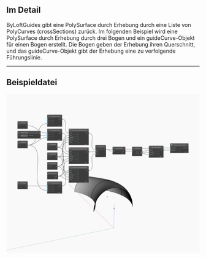 ## Im Detail
ByLoftGuides gibt eine PolySurface durch Erhebung durch eine Liste von PolyCurves (crossSections) zurück. Im folgenden Beispiel wird eine PolySurface durch Erhebung durch drei Bogen und ein guideCurve-Objekt für einen Bogen erstellt. Die Bogen geben der Erhebung ihren Querschnitt, und das guideCurve-Objekt gibt der Erhebung eine zu verfolgende Führungslinie.
___
## Beispieldatei

![ByLoftGuides](./Autodesk.DesignScript.Geometry.PolySurface.ByLoftGuides_img.jpg)

